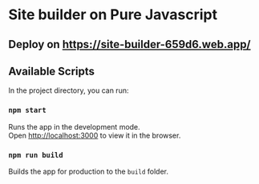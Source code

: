# Site builder on Pure Javascript

## Deploy on https://site-builder-659d6.web.app/

## Available Scripts

In the project directory, you can run:

### `npm start`

Runs the app in the development mode.<br> Open
[http://localhost:3000](http://localhost:3000) to view it in the browser.

### `npm run build`

Builds the app for production to the `build` folder.<br>

